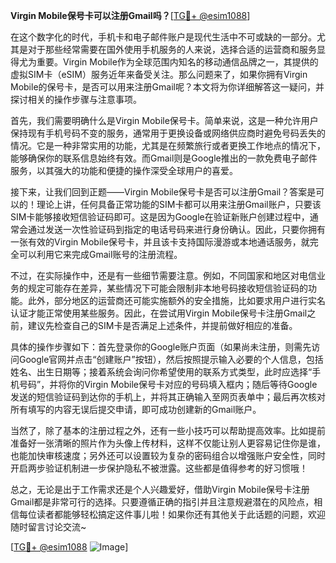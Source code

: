 **Virgin Mobile保号卡可以注册Gmail吗？**[[TG💪+ @esim1088](https://t.me/s/esim1088)]

在这个数字化的时代，手机卡和电子邮件账户是现代生活中不可或缺的一部分。尤其是对于那些经常需要在国外使用手机服务的人来说，选择合适的运营商和服务显得尤为重要。Virgin Mobile作为全球范围内知名的移动通信品牌之一，其提供的虚拟SIM卡（eSIM）服务近年来备受关注。那么问题来了，如果你拥有Virgin Mobile的保号卡，是否可以用来注册Gmail呢？本文将为你详细解答这一疑问，并探讨相关的操作步骤与注意事项。

首先，我们需要明确什么是Virgin Mobile保号卡。简单来说，这是一种允许用户保持现有手机号码不变的服务，通常用于更换设备或网络供应商时避免号码丢失的情况。它是一种非常实用的功能，尤其是在频繁旅行或者更换工作地点的情况下，能够确保你的联系信息始终有效。而Gmail则是Google推出的一款免费电子邮件服务，以其强大的功能和便捷的操作深受全球用户的喜爱。

接下来，让我们回到正题——Virgin Mobile保号卡是否可以注册Gmail？答案是可以的！理论上讲，任何具备正常功能的SIM卡都可以用来注册Gmail账户，只要该SIM卡能够接收短信验证码即可。这是因为Google在验证新账户创建过程中，通常会通过发送一次性验证码到指定的电话号码来进行身份确认。因此，只要你拥有一张有效的Virgin Mobile保号卡，并且该卡支持国际漫游或本地通话服务，就完全可以利用它来完成Gmail账号的注册流程。

不过，在实际操作中，还是有一些细节需要注意。例如，不同国家和地区对电信业务的规定可能存在差异，某些情况下可能会限制非本地号码接收短信验证码的功能。此外，部分地区的运营商还可能实施额外的安全措施，比如要求用户进行实名认证才能正常使用某些服务。因此，在尝试用Virgin Mobile保号卡注册Gmail之前，建议先检查自己的SIM卡是否满足上述条件，并提前做好相应的准备。

具体的操作步骤如下：首先登录你的Google账户页面（如果尚未注册，则需先访问Google官网并点击“创建账户”按钮），然后按照提示输入必要的个人信息，包括姓名、出生日期等；接着系统会询问你希望使用的联系方式类型，此时应选择“手机号码”，并将你的Virgin Mobile保号卡对应的号码填入框内；随后等待Google发送的短信验证码到达你的手机上，并将其正确输入至网页表单中；最后再次核对所有填写的内容无误后提交申请，即可成功创建新的Gmail账户。

当然了，除了基本的注册过程之外，还有一些小技巧可以帮助提高效率。比如提前准备好一张清晰的照片作为头像上传材料，这样不仅能让别人更容易记住你是谁，也能加快审核速度；另外还可以设置较为复杂的密码组合以增强账户安全性，同时开启两步验证机制进一步保护隐私不被泄露。这些都是值得参考的好习惯哦！

总之，无论是出于工作需求还是个人兴趣爱好，借助Virgin Mobile保号卡注册Gmail都是非常可行的选择。只要遵循正确的指引并且注意规避潜在的风险点，相信每位读者都能够轻松搞定这件事儿啦！如果你还有其他关于此话题的问题，欢迎随时留言讨论交流~ 

[[TG💪+ @esim1088](https://t.me/s/esim1088) ![Image](https://i.postimg.cc/4NQfJmqS/Snipaste-2025-05-13-00-14-12.png)]